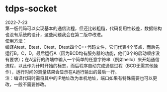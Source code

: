 # tdps-socket
2022-7-23  
第一版代码可以实现基本的通信流程，但还比较粗糙，代码复用性较差，数据结构也没有系统的设计，这些问题我会在第二版中改进。  
使用方法：  
编译Atest，Btest，Ctest，Dtest四个C++代码文件，它们代表4个节点，而后先运行B，C，D，最后运行A（因为BCD均有服务器的功能，他们3个的启动顺序没有要求）；在A运行的终端中输入一个简单的任意字符串（例如hello）来开始通信流程，以此作为计时开始的标志，而后程序自动完成通信过程（BCD无需其他操作），运行时间的测量结果会显示在A运行输出的最后一行。  
注：编译代码时需将其中的IP地址改为本机地址，端口如果有特殊需要也可以更改，一般不需要修改。
